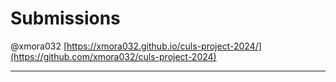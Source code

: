 # Submissions

@xmora032 [https://xmora032.github.io/culs-project-2024/](https://github.com/xmora032/culs-project-2024)

---
